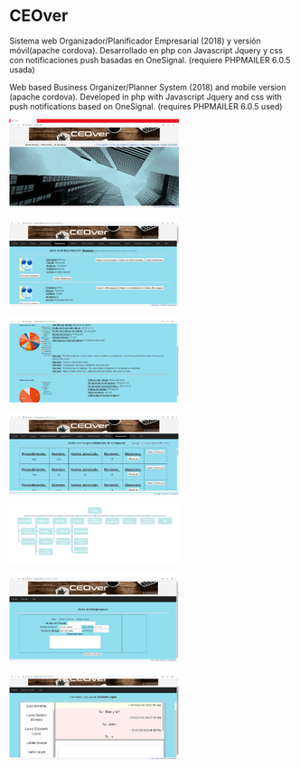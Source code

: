 # CEOver
Sistema web Organizador/Planificador Empresarial (2018) y versión móvil(apache cordova).
Desarrollado en php con Javascript Jquery y css con notificaciones push basadas en OneSignal.
(requiere PHPMAILER 6.0.5 usada)

Web based Business Organizer/Planner System (2018) and mobile version (apache cordova).
Developed in php with Javascript Jquery and css with push notifications based on OneSignal.
(requires PHPMAILER 6.0.5 used)


<img
  src="Images from system/index.png"
  alt="Alt home"
  title="home"
  style="display: inline-block; margin: 0 auto; max-width: 300px">
  
  
  <img
  src="Images from system/admin_view.png"
  alt="Alt 2"
  title="home"
  style="display: inline-block; margin: 0 auto; max-width: 300px">
  
  <img
  src="Images from system/graficas-e.png"
  alt="Alt 3"
  title="home"
  style="display: inline-block; margin: 0 auto; max-width: 300px">
  
  <img
  src="Images from system/Company_procedures.png"
  alt="Alt 4"
  title="home"
  style="display: inline-block; margin: 0 auto; max-width: 300px">
    
  <img
  src="Images from system/navigation_map.png"
  alt="Alt"
  title="home"
  style="display: inline-block; margin: 0 auto; max-width: 300px">
  
  <img
  src="Images from system/trabajo_template.png"
  alt="Alt 5"
  title="home"
  style="display: inline-block; margin: 0 auto; max-width: 300px">
  
  <img
  src="Images from system/chat.png"
  alt="Alt 6"
  title="home"
  style="display: inline-block; margin: 0 auto; max-width: 300px">
